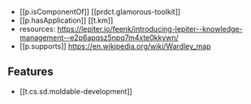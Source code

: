 

- [[p.isComponentOf]] [[prdct.glamorous-toolkit]]
- [[p.hasApplication]] [[t.km]] 
- resources:  https://lepiter.io/feenk/introducing-lepiter--knowledge-management--e2p6apqsz5npq7m4xte0kkywn/
- [[p.supports]] https://en.wikipedia.org/wiki/Wardley_map

## Features

- [[t.cs.sd.moldable-development]]